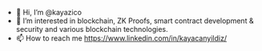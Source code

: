 - 👋 Hi, I’m @kayazico
- 👀 I’m interested in blockchain, ZK Proofs, smart contract development & security and various blockchain technologies.
- 📫 How to reach me https://www.linkedin.com/in/kayacanyildiz/

<!---
kayazico/kayazico is a ✨ special ✨ repository because its `README.md` (this file) appears on your GitHub profile.
You can click the Preview link to take a look at your changes.
--->
